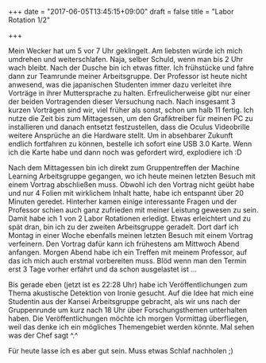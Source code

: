 +++
date = "2017-06-05T13:45:15+09:00"
draft = false
title = "Labor Rotation 1/2"

+++

Mein Wecker hat um 5 vor 7 Uhr geklingelt. Am liebsten würde ich mich umdrehen
und weiterschlafen. Naja, selber Schuld, wenn man bis 2 Uhr wach bleibt.
Nach der Dusche bin ich etwas fitter. Ich frühstücke und fahre dann zur
Teamrunde meiner Arbeitsgruppe. Der Professor ist heute nicht anwesend, was die
japanischen Studenten immer dazu verleitet ihre Vorträge in ihrer Muttersprache
zu halten. Erfreulicherweise gibt nur einer der beiden Vortragenden dieser
Versuchung nach. Nach insgesamt 3 kurzen Vorträgen sind wir, viel früher als
sonst, schon um halb 11 fertig. Ich nutze die Zeit bis zum Mittagessen, um den
Grafiktreiber für meinen PC zu installieren und danach entsetzt festzustellen,
dass die Oculus Videobrille weitere Ansprüche an die Hardware stellt. Um in
absehbarer Zukunft endlich fortfahren zu können, bestelle ich sofort eine USB
3.0 Karte. Wenn ich die Karte habe und dann noch was gefordert wird, explodiere
ich :D

Nach dem Mittagessen bin ich direkt zum Gruppentreffen der Machine Learning
Arbeitsgruppe gegangen, wo ich heute meinen letzten Besuch mit einem Vortrag
abschließen muss. Obwohl ich den Vortrag nicht geübt habe und nur 4 Folien mit
wirklichem Inhalt hatte, habe ich entspannt über 20 Minuten geredet. Hinterher
kamen einige interessante Fragen und der Professor schien auch ganz zufrieden
mit meiner Leistung gewesen zu sein. Damit habe ich 1 von 2 Labor Rotationen
erledigt. Etwas erleichtert und zu spät dran, bin ich zu der zweiten
Arbeitsgruppe geradelt. Dort darf ich Montag in einer Woche ebenfalls meinen
letzten Besuch mit einem Vortrag verfeinern. Den Vortrag dafür kann ich
frühestens am Mittwoch Abend anfangen. Morgen Abend habe ich ein Treffen mit
meinem Professor, auf das ich mich auch erstmal vorbereiten muss. Blöd wenn man
den Termin erst 3 Tage vorher erfährt und da schon ausgelastet ist ...

Bis gerade eben (jetzt ist es 22:28 Uhr) habe ich Veröffentlichungen zum Thema
akustische Detektion von Ironie gesucht. Auf die Idee hat mich eine Studentin
aus der Kansei Arbeitsgruppe gebracht, als wir uns nach der Gruppenrunde um kurz
nach 18 Uhr über Forschungsthemen unterhalten haben. Die Veröffentlichungen
möchte ich morgen Vormittag überfliegen, weil das denke ich ein mögliches
Themengebiet werden könnte. Mal sehen was der Chef sagt ^.^

Für heute lasse ich es aber gut sein. Muss etwas Schlaf nachholen ;)
